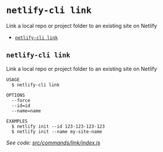 `netlify-cli link`
==================

Link a local repo or project folder to an existing site on Netlify

* [`netlify-cli link`](#netlify-cli-link)

## `netlify-cli link`

Link a local repo or project folder to an existing site on Netlify

```
USAGE
  $ netlify-cli link

OPTIONS
  --force
  --id=id
  --name=name

EXAMPLES
  $ netlify init --id 123-123-123-123
  $ netlify init --name my-site-name
```

_See code: [src/commands/link/index.js](https://github.com/netlify/cli/blob/v2.0.0-alpha.3/src/commands/link/index.js)_

